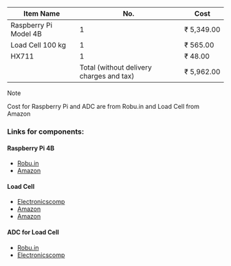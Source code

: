 
| Item Name | No. | Cost |
|---|---|---|
| Raspberry Pi Model 4B    | 1 | ₹ 5,349.00 |
| Load Cell 100 kg | 1 | ₹ 565.00 |
| HX711 | 1 | ₹ 48.00 |
| | Total (without delivery charges and tax) | ₹ 5,962.00 |

>[!NOTE]   
>Cost for Raspberry Pi and ADC are from Robu.in and Load Cell from Amazon

### Links for components:
#### Raspberry Pi 4B

- [Robu.in](https://robu.in/product/raspberry-pi-4-model-b-with-4-gb-ram/)
- [Amazon](https://www.amazon.com/Raspberry-Model-2019-Quad-Bluetooth/dp/B07TC2BK1X)

#### Load Cell

- [Electronicscomp](https://www.electronicscomp.com/100kg-load-cell-electronic-weighing-scale-sensor)
- [Amazon](https://www.amazon.in/Segolike-Platform-Electronic-Weighing-Sensor/dp/B071DV3MD5/ref=sr_1_8?keywords=load+cell+100kg&qid=1695630960&sr=8-8)
- [Amazon](https://www.amazon.in/SunRobotics-Load-Cell-Weighing-Sensor/dp/B08RWLSWGP/ref=sr_1_4?keywords=load+cell+100kg&qid=1695630960&sr=8-4)

#### ADC for Load Cell

 - [Robu.in](https://robu.in/product/hx711-weighing-sensor-dual-channel-24-bit-precision-ad-weight-pressure-sensor/)
- [Electronicscomp](https://www.electronicscomp.com/hx711-load-cell-amplifier-module)
